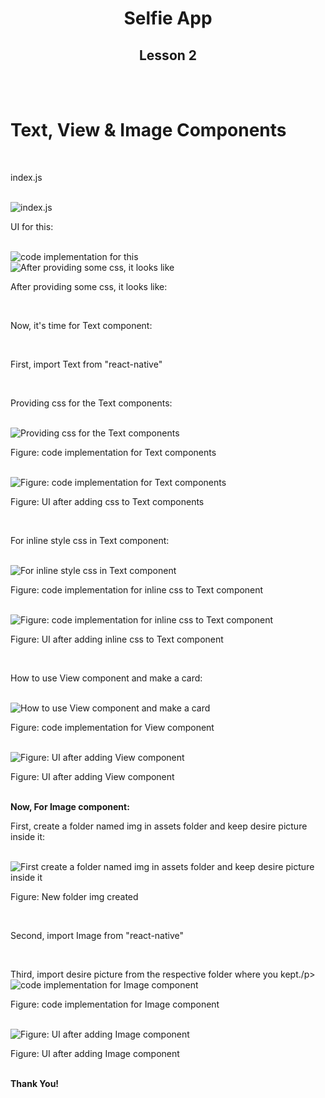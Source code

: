 <div>
    <h1 align="center">Selfie App</h1>
    <h2 align="center">Lesson 2</h2><br><br>
    <h1>Text, View & Image Components</h1><br>
    <p>index.js</p><br>
    <img src="./Screenshots for Lesson 2/1.png" alt="index.js" /><br>
    <p>UI for this:</p><br>
    <img src="./Screenshots for Lesson 2/2.png" alt="code implementation for this" /><br>
    <img src="./Screenshots for Lesson 2/3.png" alt="After providing some css, it looks like" /><br>
    <p>After providing some css, it looks like: </p><br>
    <p>Now, it's time for Text component: </p><br>
    <p>First, import Text from "react-native"</p><br>
    <p>Providing css for the Text components: </p><br>
    <img src="./Screenshots for Lesson 2/4.png" alt="Providing css for the Text components" /><br>
    <p>Figure: code implementation for Text components</p><br>
    <img src="./Screenshots for Lesson 2/5.png" alt="Figure: code implementation for Text components" /><br>
    <p>Figure: UI after adding css to Text components</p><br>
    <p>For inline style css in Text component:</p><br>
    <img src="./Screenshots for Lesson 2/6.png" alt="For inline style css in Text component" /><br>
    <p>Figure: code implementation for inline css to Text component</p><br>
    <img src="./Screenshots for Lesson 2/7.png" alt="Figure: code implementation for inline css to Text component" /><br>
    <p>Figure: UI after adding inline css to Text component</p><br>
    <p>How to use View component and make a card: </p><br>
    <img src="./Screenshots for Lesson 2/8.png" alt="How to use View component and make a card" /><br>
    <p>Figure: code implementation for View component</p><br>
    <img src="./Screenshots for Lesson 2/9.png" alt="Figure: UI after adding View component" /><br>
    <p>Figure: UI after adding View component</p><br>
    <strong>Now, For Image component:</strong><br>
    <p>First, create a folder named img in assets folder and keep desire picture inside it:</p><br>
    <img src="./Screenshots for Lesson 2/10.png" alt="First create a folder named img in assets folder and keep desire picture inside it" /><br>
    <p>Figure: New folder img created</p><br>
    <p>Second, import Image from "react-native"</p><br>
    <p>Third, import desire picture from the respective folder where you kept./p><br>
    <img src="./Screenshots for Lesson 2/11.png" alt="code implementation for Image component" /><br>
    <p>Figure: code implementation for Image component</p><br>
    <img src="./Screenshots for Lesson 2/12.png" alt="Figure: UI after adding Image component" /><br>
    <p>Figure: UI after adding Image component</p><br>
    <strong align="center">Thank You!</strong><br>
</div>